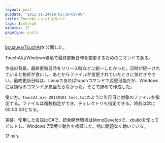 ```yaml
---
layout: post
pubdate: "2012-11-24T18:02:38+09:00"
title: TouchAtコマンドを作った
tags: [csharp]
minutes: 17
pagetype: posts
---
```

[bouzuya/TouchAt](https://github.com/bouzuya/TouchAt)を公開した。

TouchAtはWindows環境で最終更新日時を変更するためのコマンドである。

作成の背景。最終更新日時をリリース時などに統一したかった。日時が統一されていると格好が良いし、あとからファイルが変更されていたときに気付きやすい。最終更新日時は、Linuxであればtouchコマンドで変更可能だが、Windowsには類似のコマンドが見当たらなかった。そこで諦めて作成した。

使い方。`TouchAt.exe 20120101 test.txt`のように年月日と対象のファイルを指定する。ファイルは複数指定ができ、ディレクトリも指定できる。時刻は常に00:00:00となる。

実装。使用した言語はC#で、統合開発環境はMonoDevelopで、xbuildを使ってビルドし、Windows 7環境で動作を検証した。特に問題なく動いている。

17 min.

